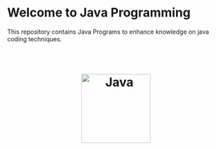 # Welcome to Java Programming
This repository contains Java Programs to enhance knowledge on java coding techniques.

<h1 align="center">
  <br>
  <img src="https://github.com/jeen-jos/Java-Programs/blob/main/download.png" alt="Java" width="160">
</h1>
